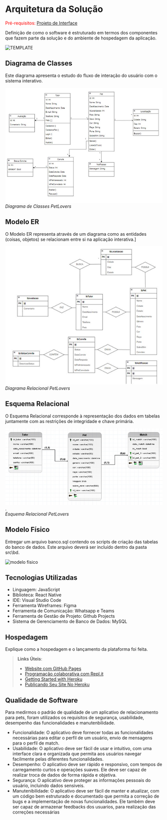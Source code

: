 # Arquitetura da Solução

<span style="color:red">Pré-requisitos: <a href="3-Projeto de Interface.md"> Projeto de Interface</a></span>

Definição de como o software é estruturado em termos dos componentes que fazem parte da solução e do ambiente de hospedagem da aplicação.

![TEMPLATE](https://github.com/ICEI-PUC-Minas-PMV-ADS/pmv-ads-2024-1-e3-proj-mov-t6-petlovers/assets/110791034/f71b2538-55e3-447d-b87e-fe02efbb22e5)


## Diagrama de Classes

Este diagrama apresenta o estudo do fluxo de interação do usuário com o sistema interativo.


![Diagrama de Classes](img/Diagrama_Classes_PetLovers1.JPG)
<br/>*Diagrama de Classes PetLovers*

## Modelo ER

O Modelo ER representa através de um diagrama como as entidades (coisas, objetos) se relacionam entre si na aplicação interativa.]

![Diagrama Relacional](img/Entidade_Relacionamento_PetLovers.JPG)
<br/>*Diagrama Relacional PetLovers*

## Esquema Relacional

O Esquema Relacional corresponde à representação dos dados em tabelas juntamente com as restrições de integridade e chave primária.

![Esquema Relacional](img/esquema_relacional_at.jpeg).
<br/>*Esquema Relacional PetLovers*

## Modelo Físico

Entregar um arquivo banco.sql contendo os scripts de criação das tabelas do banco de dados. Este arquivo deverá ser incluído dentro da pasta src\bd.

![modelo fisico](https://github.com/ICEI-PUC-Minas-PMV-ADS/pmv-ads-2024-1-e3-proj-mov-t6-petlovers/assets/110791034/1e18cb58-2971-4cb5-b30f-5c50078ab783)



## Tecnologias Utilizadas

- Linguagem: JavaScript
- Biblioteca: React Native
- IDE: Visual Studio Code
- Ferramenta Wireframes: Figma
- Ferramenta de Comunicação: Whatsapp e Teams
- Ferramenta de Gestão de Projeto: Github Projects
- Sistema de Gerenciamento de Banco de Dados: MySQL


## Hospedagem

Explique como a hospedagem e o lançamento da plataforma foi feita.

> **Links Úteis**:
>
> - [Website com GitHub Pages](https://pages.github.com/)
> - [Programação colaborativa com Repl.it](https://repl.it/)
> - [Getting Started with Heroku](https://devcenter.heroku.com/start)
> - [Publicando Seu Site No Heroku](http://pythonclub.com.br/publicando-seu-hello-world-no-heroku.html)

## Qualidade de Software

Para medirmos o padrão de qualidade de um aplicativo de relacionamento para pets, foram utilizados os requisitos de segurança, usabilidade, desempenho das funcionalidades e manutenbilidade.

- 	Funcionalidade: O aplicativo deve fornecer todas as funcionalidades necessárias para editar o perfil de um usuário, envio de mensagens para o perfil de match. 
- Usabilidade: O aplicativo deve ser fácil de usar e intuitivo, com uma interface clara e organizada que permita aos usuários navegar facilmente pelas diferentes funcionalidades. 
- Desempenho: O aplicativo deve ser rápido e responsivo, com tempos de carregamento curtos e operações suaves. Ele deve ser capaz de realizar troca de dados de forma rápida e objetiva. 
- Segurança: O aplicativo deve proteger as informações pessoais do usuário, incluindo dados sensiveis. 
- Manutenibilidade: O aplicativo deve ser fácil de manter e atualizar, com um código bem estruturado e documentado que permita a correção de bugs e a implementação de novas funcionalidades. Ele também deve ser capaz de armazenar feedbacks dos usuarios, para realização das correções necessárias


